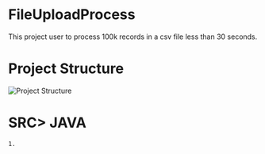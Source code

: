 # FileUploadProcess

This project user to process 100k records in a csv file less than 30 seconds.

# Project Structure

![Project Structure](https://drive.google.com/file/d/1rhcGNbGm6zt2yAV9AIWcbKPHZZzyN57R/view?usp=sharing)

  # SRC> JAVA
    1. 

